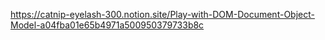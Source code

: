 https://catnip-eyelash-300.notion.site/Play-with-DOM-Document-Object-Model-a04fba01e65b4971a500950379733b8c
